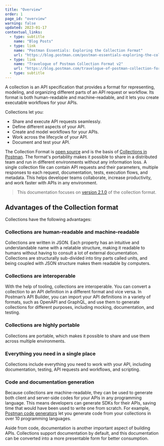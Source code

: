 ```yaml
---
title: "Overview"
order: 1
page_id: "overview"
warning: false
updated: 2023-01-17
contextual_links:
  - type: subtitle
    name: "Blog Posts"
  - type: link
    name: "Postman Essentials: Exploring the Collection Format"
    url: "https://blog.postman.com/postman-essentials-exploring-the-collection-format/"
  - type: link
    name: "Travelogue of Postman Collection Format v2"
    url: "https://blog.postman.com/travelogue-of-postman-collection-format-v2/"
  - type: subtitle
---
```


A collection is an API specification that provides a format for representing, modeling, and organizing different parts of an API request or workflow. Its format is both human-readable and machine-readable, and it lets you create executable workflows for your APIs.

Collections let you:

* Share and execute API requests seamlessly.
* Define different aspects of your API.
* Create and model workflows for your APIs.
* Work across the lifecycle of your API.
* Document and test your API.

The Collection Format is [open source](https://github.com/postmanlabs/schemas/tree/develop/schemas/draft-07) and is the basis of [Collections in Postman](https://www.postman.com/collection/). The format's portability makes it possible to share in a distributed team and run in different environments without any information loss. A single collection file can contain API requests and their parameters, multiple responses to each request, documentation, tests, execution flows, and metadata. This helps developer teams collaborate, increase productivity, and work faster with APIs in any environment.

> This documentation focuses on [version 2.1.0](https://schema.postman.com/collection/json/v2.1.0/draft-07/collection.json) of the collection format.

## Advantages of the Collection format

Collections have the following advantages:

### Collections are human-readable and machine-readable

Collections are written in JSON. Each property has an intuitive and understandable name with a relatable structure, making it readable to humans without having to consult a lot of external documentation. Collections are structurally sub-divided into tiny parts called units, and being coupled with JSON structure makes them readable by computers.

### Collections are interoperable

With the help of tooling, collections are interoperable. You can convert a collection to an API definition in a different format and vice versa. In Postman’s API Builder, you can import your API definitions in a variety of formats, such as OpenAPI and GraphQL, and use them to generate collections for different purposes, including mocking, documentation, and testing.

### Collections are highly portable

Collections are portable, which makes it possible to share and use them across multiple environments.

### Everything you need in a single place

Collections include everything you need to work with your API, including documentation, testing, API requests and workflows, and scripting.

### Code and documentation generation

Because collections are machine-readable, they can be used to generate both client and server-side codes for your APIs in any programming language. This means developers can generate SDKs for their APIs, saving time that would have been used to write one from scratch. For example, [Postman code generators](https://github.com/postmanlabs/postman-code-generators) let you generate code from your collections in over 10 programming languages.

Aside from code, documentation is another important aspect of building APIs. Collections support documentation by default, and this documentation can be converted into a more presentable form for better consumption.
